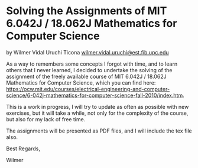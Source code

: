 # Solving the Assignments of MIT 6.042J / 18.062J Mathematics for Computer Science
by Wilmer Vidal Uruchi Ticona wilmer.vidal.uruchi@est.fib.upc.edu

As a way to remembers some concepts I forgot with time, and to learn others that I never learned, I decided to undertake the solving of the assignment of the freely available course of MIT 6.042J / 18.062J Mathematics for Computer Science, which you can find here: https://ocw.mit.edu/courses/electrical-engineering-and-computer-science/6-042j-mathematics-for-computer-science-fall-2010/index.htm.

This is a work in progress, I will try to update as often as possible with new exercises, but it will take a while, not only for the complexity of the course, but also for my lack of free time.

The assignments will be presented as PDF files, and I will include the tex file also.

Best Regards,

Wilmer

